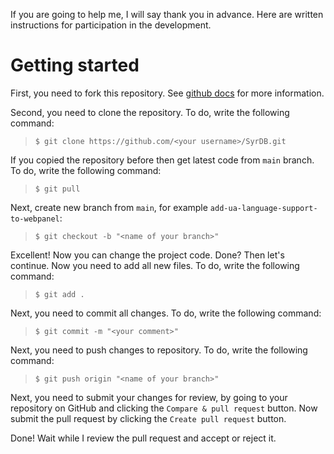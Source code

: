 If you are going to help me, I will say thank you in advance. Here are written instructions for participation in the development.

# Getting started

First, you need to fork this repository. See [github docs](https://docs.github.com/en/get-started/quickstart/fork-a-repo) for more information. 

Second, you need to clone the repository. To do, write the following command:

> ```shell
> $ git clone https://github.com/<your username>/SyrDB.git
> ```

If you copied the repository before then get latest code from `main` branch. To do, write the following command:

> ```shell
> $ git pull
> ```

Next, create new branch from `main`, for example `add-ua-language-support-to-webpanel`:

> ```shell
> $ git checkout -b "<name of your branch>"
> ```

Excellent! Now you can change the project code. Done? Then let's continue. Now you need to add all new files. To do, write the following command:

> ```shell
> $ git add .
> ```

Next, you need to commit all changes. To do, write the following command:

> ```shell
> $ git commit -m "<your comment>"
> ```

  
Next, you need to push changes to repository. To do, write the following command:

> ```shell
> $ git push origin "<name of your branch>"
> ```

Next, you need to submit your changes for review, by going to your repository on GitHub and clicking the `Compare & pull request` button. Now submit the pull request by clicking the `Create pull request` button.

Done! Wait while I review the pull request and accept or reject it.